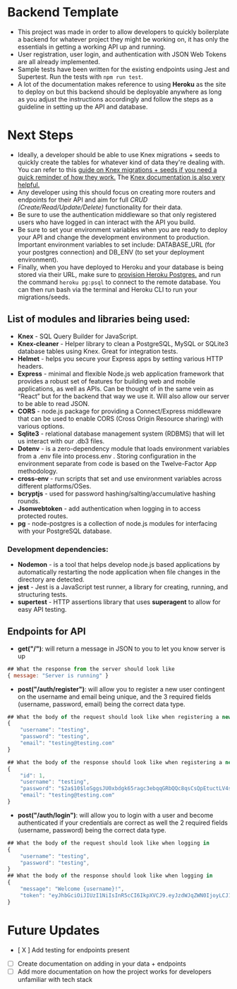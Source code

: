 # Backend Template
- This project was made in order to allow developers to quickly boilerplate a backend for whatever project they might be working on, it has only the essentials in getting a working API up and running.
- User registration, user login, and authentication with JSON Web Tokens are all already implemented.
- Sample tests have been written for the existing endpoints using Jest and Supertest. Run the tests with ```npm run test```.
- A lot of the documentation makes reference to using __Heroku__ as the site to deploy on but this backend should be deployable anywhere as long as you adjust the instructions accordingly and follow the steps as a guideline in setting up the API and database.
# Next Steps
- Ideally, a developer should be able to use Knex migrations + seeds to quickly create the tables for whatever kind of data they're dealing with. You can refer to this [guide on Knex migrations + seeds if you need a quick reminder of how they work.](https://gist.github.com/NigelEarle/70db130cc040cc2868555b29a0278261) The [Knex documentation is also very helpful.](http://knexjs.org/) 
- Any developer using this should focus on creating more routers and endpoints for their API and aim for full _CRUD (Create/Read/Update/Delete)_ functionality for their data. 
- Be sure to use the authentication middleware so that only registered users who have logged in can interact with the API you build.
- Be sure to set your environment variables when you are ready to deploy your API and change the development environment to production. Important environment variables to set include: DATABASE_URL (for your postgres connection) and DB_ENV (to set your deployment environment).
- Finally, when you have deployed to Heroku and your database is being stored via their URL, make sure to  [provision Heroku Postgres.](https://devcenter.heroku.com/articles/heroku-postgresql#heroku-postgres-ssl) and run the command ```heroku pg:psql``` to connect to the remote database. You can then run bash via the terminal and Heroku CLI to run your migrations/seeds.
## List of modules and libraries being used:
- __Knex__ - SQL Query Builder for JavaScript.
- __Knex-cleaner__ - Helper library to clean a PostgreSQL, MySQL or SQLite3 database tables using Knex. Great for integration tests.
- __Helmet__ - helps you secure your Express apps by setting various HTTP headers.
- __Express__ - minimal and flexible Node.js web application framework that provides a robust set of features for building web and mobile applications, as well as APIs. Can be thought of in the same vein as “React” but for the backend that way we use it. Will also allow our server to be able to read JSON.
- __CORS__ - node.js package for providing a Connect/Express middleware that can be used to enable CORS (Cross Origin Resource sharing) with various options.
- __Sqlite3__ - relational database management system (RDBMS) that will let us interact with our .db3 files.
- __Dotenv__ - is a zero-dependency module that loads environment variables from a .env file into process.env . Storing configuration in the environment separate from code is based on the Twelve-Factor App methodology.
- __cross-env__ - run scripts that set and use environment variables across different platforms/OSes.
- __bcryptjs__ - used for password hashing/salting/accumulative hashing rounds.
- __Jsonwebtoken__ - add authentication when logging in to access protected routes.
- __pg__ - node-postgres is a collection of node.js modules for interfacing with your PostgreSQL database.
 ### Development dependencies:
 - __Nodemon__ - is a tool that helps develop node.js based applications by automatically restarting the node application when file changes in the directory are detected.
 - __jest__ - Jest is a JavaScript test runner, a  library for creating, running, and structuring tests.
 - __supertest__ - HTTP assertions library that uses __superagent__ to allow for easy API testing.

## Endpoints for API
- __get("/")__: will return a message in JSON to you to let you know server is up
```JavaScript
## What the response from the server should look like
{ message: "Server is running" }
```

- __post("/auth/register")__: will allow you to register a new user contingent on the username and email being unique, and the 3 required fields (username, password, email) being the correct data type. 
```JavaScript
## What the body of the request should look like when registering a new user
{
    "username": "testing",
    "password": "testing",
    "email": "testing@testing.com"
}

## What the body of the response should look like when registering a new user
{
    "id": 1,
    "username": "testing",
    "password": "$2a$10$loSggsJU0xbdgk65ragc3ebqqGRbQQc8qsCsQpEtuctLV4sljN3hq",
    "email": "testing@testing.com"
}
```

- __post("/auth/login")__: will allow you to login with a user and become authenticated if your credentials are correct as well the 2 required fields (username, password) being the correct data type. 
```JavaScript
## What the body of the request should look like when logging in
{
    "username": "testing",
    "password": "testing",
}
## What the body of the response should look like when logging in
{
    "message": "Welcome {username}!",
    "token": "eyJhbGciOiJIUzI1NiIsInR5cCI6IkpXVCJ9.eyJzdWJqZWN0IjoyLCJ1c2VybmFtZSI6InRlc3RpbmciLCJsYXQiOjE2MDI4Mzg1OTYwODAsImlhdCI6MTYwMjgzODU5NiwiZXhwIjoxNjAyODQyMTk2fQ.wyzE1R0zYkR3zJkroWX1PdaRGuufhWlQtXUq9v17ZQ8"
}
```
# Future Updates
- [ X ] Add testing for endpoints present
- [  ] Create documentation on adding in your data + endpoints
- [  ] Add more documentation on how the project works for developers unfamiliar with tech stack
